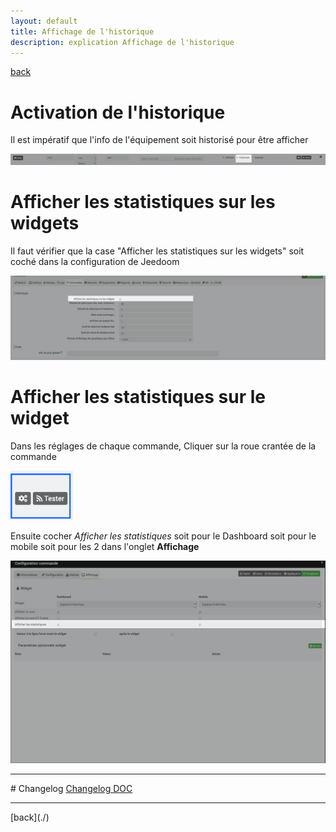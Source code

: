 ```yaml
---
layout: default
title: Affichage de l'historique
description: explication Affichage de l'historique
---
```

[back](./)

# Activation de l'historique
Il est impératif que l'info de l'équipement soit historisé pour être afficher
<p><img src="../img/help/stats_activation.png" alt="Error" /></p>

# Afficher les statistiques sur les widgets
Il faut vérifier que la case "Afficher les statistiques sur les widgets" soit coché dans la configuration de Jeedoom
<p><img src="../img/help/stats_activation_V4.png" alt="Config V4" width="700"/></p>

# Afficher les statistiques sur le widget
Dans les réglages de chaque commande, Cliquer sur la roue crantée de la commande
<p><img src="../img/help/config_roue.png" alt="Roue Crantée" width="100"/></p>

Ensuite cocher <i>Afficher les statistiques</i> soit pour le Dashboard soit pour le mobile soit pour les 2 dans l'onglet <b>Affichage</b>
<p><img src="../img/help/stats_cocher.png" alt="Cocher" width="700"/></p>

<hr />
# Changelog
<a href="https://github.com/JEALG/JEEDOM-Widget_JAG-doc/commits/master">Changelog DOC</a>

<hr />
[back](./)